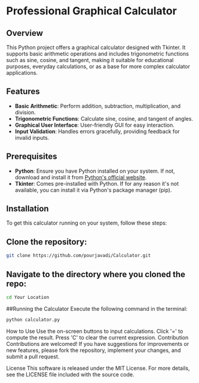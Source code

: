 # Professional Graphical Calculator

## Overview
This Python project offers a graphical calculator designed with Tkinter. It supports basic arithmetic operations and includes trigonometric functions such as sine, cosine, and tangent, making it suitable for educational purposes, everyday calculations, or as a base for more complex calculator applications.

## Features
- **Basic Arithmetic**: Perform addition, subtraction, multiplication, and division.
- **Trigonometric Functions**: Calculate sine, cosine, and tangent of angles.
- **Graphical User Interface**: User-friendly GUI for easy interaction.
- **Input Validation**: Handles errors gracefully, providing feedback for invalid inputs.

## Prerequisites
- **Python**: Ensure you have Python installed on your system. If not, download and install it from [Python's official website](https://www.python.org/downloads/).
- **Tkinter**: Comes pre-installed with Python. If for any reason it's not available, you can install it via Python's package manager (pip).

## Installation
To get this calculator running on your system, follow these steps:
## Clone the repository:
   ```bash
   git clone https://github.com/pourjavadi/Calculator.git
```
## Navigate to the directory where you cloned the repo:
 ```bash
cd Your Location
```
##Running the Calculator
Execute the following command in the terminal:
 ```bash
python calculator.py
```
How to Use
Use the on-screen buttons to input calculations.
Click '=' to compute the result.
Press 'C' to clear the current expression.
Contribution
Contributions are welcomed! If you have suggestions for improvements or new features, please fork the repository, implement your changes, and submit a pull request.

License
This software is released under the MIT License. For more details, see the LICENSE file included with the source code.
